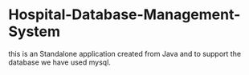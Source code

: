 # Hospital-Database-Management-System
this is an Standalone application created from Java and to support the database we have used mysql.
